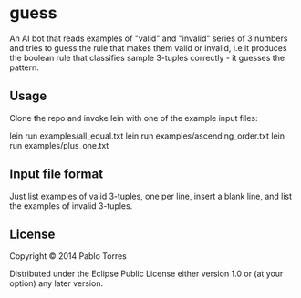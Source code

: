 # guess

An AI bot that reads examples of "valid" and "invalid" series of 3 numbers and 
tries to guess the rule that makes them valid or invalid, i.e it produces the 
boolean rule that classifies sample 3-tuples correctly - it guesses the 
pattern.

## Usage

Clone the repo and invoke lein with one of the example input files:

lein run examples/all_equal.txt
lein run examples/ascending_order.txt
lein run examples/plus_one.txt

## Input file format

Just list examples of valid 3-tuples, one per line, insert a blank line, and 
list the examples of invalid 3-tuples.

## License

Copyright © 2014 Pablo Torres

Distributed under the Eclipse Public License either version 1.0 or (at
your option) any later version.
